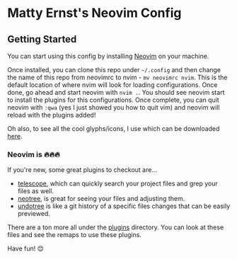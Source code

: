 # Matty Ernst's Neovim Config

## Getting Started

You can start using this config by installing [Neovim](https://neovim.io/) on your machine.

Once installed, you can clone this repo under `~/.config` and then change the name of this repo from neovimrc to nvim - `mv neovimrc nvim`.
This is the default location of where nvim will look for loading configurations. Once done, go ahead and start neovim with `nvim .`. You should
see neovim start to install the plugins for this configurations. Once complete, you can quit neovim with `:qwa` (yes I just showed you how to quit vim) and 
neovim will reload with the plugins added!

Oh also, to see all the cool glyphs/icons, I use which can be downloaded [here](https://github.com/ryanoasis/nerd-fonts/releases/download/v3.1.1/Hack.zip).

### Neovim is 🔥🔥🔥

If you're new, some great plugins to checkout are... 
- [telescope](lua/plugins/telescope.lua), which can quickly search your project files
and grep your files as well. 
- [neotree](lua/plugins/neotree.lua), is great for seeing your files and adjusting them. 
- [undotree](lua/plugins/undotree.lua) is
like a git history of a specific files changes that can be easily previewed.

There are a ton more all under the [plugins](lua/plugins) directory. You can look at these files and see the remaps to use these plugins.

Have fun! 😊

